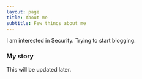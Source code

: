 ```yaml
---
layout: page
title: About me
subtitle: Few things about me
---
```


I am interested in Security. Trying to start blogging.


### My story

This will be updated later.
